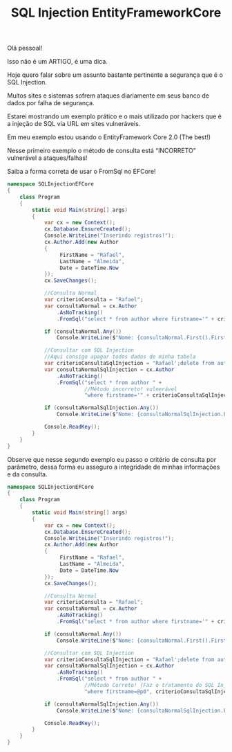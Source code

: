 ﻿---
title: "SQL Injection EntityFrameworkCore"
comments: false
excerpt_separator: "Ler mais"
categories:
  - CSharp
tags:
  - CSharp
  - EntityFrameworkCore
---

Olá pessoal!

Isso não é um ARTIGO, é uma dica.

Hoje quero falar sobre um assunto bastante pertinente a segurança que é o SQL Injection.

Muitos sites e sistemas sofrem ataques diariamente em seus banco de dados por falha de segurança.

Estarei mostrando um exemplo prático e o mais utilizado por hackers que é a injeção de SQL via URL em sites vulneráveis.

Em meu exemplo estou usando o EntityFramework Core 2.0 (The best!)

Nesse primeiro exemplo o método de consulta está “INCORRETO” vulnerável a ataques/falhas!

Saiba a forma correta de usar o FromSql no EFCore!

```csharp
namespace SQLInjectionEFCore
{
    class Program
    {
        static void Main(string[] args)
        {
            var cx = new Context();
            cx.Database.EnsureCreated();
            Console.WriteLine("Inserindo registros!");
            cx.Author.Add(new Author
            {
                 FirstName = "Rafael",
                 LastName = "Almeida",
                 Date = DateTime.Now
            });
            cx.SaveChanges();

            //Consulta Normal
            var criterioConsulta = "Rafael";
            var consultaNormal = cx.Author
				.AsNoTracking()
                .FromSql("select * from author where firstname='" + criterioConsulta + "'").ToList();

            if (consultaNormal.Any())
                Console.WriteLine($"Nome: {consultaNormal.First().FirstName}");

            //Consultar com SQL Injection
            //Aqui consigo apagar todos dados de minha tabela
            var criterioConsultaSqlInjection = "Rafael';delete from author;--";
            var consultaNormalSqlInjection = cx.Author
				.AsNoTracking()
                .FromSql("select * from author " +
                         //Método incorreto! vulnerável
                         "where firstname='" + criterioConsultaSqlInjection + "'").ToList();

            if (consultaNormalSqlInjection.Any())
                Console.WriteLine($"Nome: {consultaNormalSqlInjection.First().FirstName}");

            Console.ReadKey();
        }
    }
}
```

Observe que nesse segundo exemplo eu passo o critério de consulta por parâmetro, dessa forma eu asseguro a integridade de minhas informações e da consulta.

```csharp
namespace SQLInjectionEFCore
{
    class Program
    {
        static void Main(string[] args)
        {
            var cx = new Context();
            cx.Database.EnsureCreated();
            Console.WriteLine("Inserindo registros!");
            cx.Author.Add(new Author
            {
                 FirstName = "Rafael",
                 LastName = "Almeida",
                 Date = DateTime.Now
            });
            cx.SaveChanges();

            //Consulta Normal
            var criterioConsulta = "Rafael";
            var consultaNormal = cx.Author
				.AsNoTracking()
                .FromSql("select * from author where firstname='" + criterioConsulta + "'").ToList();

            if (consultaNormal.Any())
                Console.WriteLine($"Nome: {consultaNormal.First().FirstName}");

            //Consultar com SQL Injection
            var criterioConsultaSqlInjection = "Rafael';delete from author;--";
            var consultaNormalSqlInjection = cx.Author
				.AsNoTracking()
                .FromSql("select * from author " +
                         //Método Correto! (Faz o tratamento do SQL Injection)
                         "where firstname=@p0", criterioConsultaSqlInjection).ToList();

            if (consultaNormalSqlInjection.Any())
                Console.WriteLine($"Nome: {consultaNormalSqlInjection.First().FirstName}");

            Console.ReadKey();
        }
    }
}
```